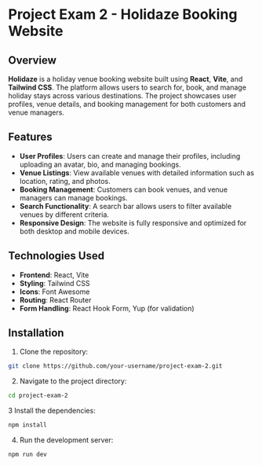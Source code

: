# Project Exam 2 - Holidaze Booking Website

## Overview

**Holidaze** is a holiday venue booking website built using **React**, **Vite**, and **Tailwind CSS**. The platform allows users to search for, book, and manage holiday stays across various destinations. The project showcases user profiles, venue details, and booking management for both customers and venue managers.

## Features

- **User Profiles**: Users can create and manage their profiles, including uploading an avatar, bio, and managing bookings.
- **Venue Listings**: View available venues with detailed information such as location, rating, and photos.
- **Booking Management**: Customers can book venues, and venue managers can manage bookings.
- **Search Functionality**: A search bar allows users to filter available venues by different criteria.
- **Responsive Design**: The website is fully responsive and optimized for both desktop and mobile devices.

## Technologies Used

- **Frontend**: React, Vite
- **Styling**: Tailwind CSS
- **Icons**: Font Awesome
- **Routing**: React Router
- **Form Handling**: React Hook Form, Yup (for validation)

## Installation

1. Clone the repository:

```bash
git clone https://github.com/your-username/project-exam-2.git
```

2. Navigate to the project directory:

```bash
cd project-exam-2
```

3 Install the dependencies:

```bash
npm install
```

4. Run the development server:

```bash
npm run dev
```

